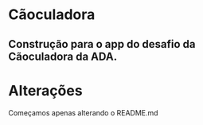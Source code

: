 # Cãoculadora
Construção para o app do desafio da Cãoculadora da ADA.
---
# Alterações 
Começamos apenas alterando o README.md
